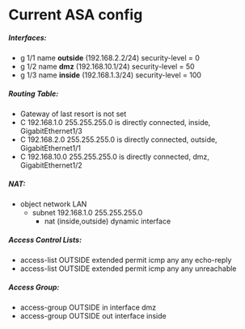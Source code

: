# Current ASA config

##### Interfaces:
- g 1/1 name **outside** (192.168.2.2/24) security-level = 0
- g 1/2 name **dmz** (192.168.10.1/24) security-level = 50
- g 1/3 name **inside** (192.168.1.3/24) security-level = 100
##### Routing Table:
- Gateway of last resort is not set
- C 192.168.1.0 255.255.255.0 is directly connected, inside, GigabitEthernet1/3
- C 192.168.2.0 255.255.255.0 is directly connected, outside, GigabitEthernet1/1
- C 192.168.10.0 255.255.255.0 is directly connected, dmz, GigabitEthernet1/2
##### NAT:
- object network LAN 
	- subnet 192.168.1.0 255.255.255.0 
		- nat (inside,outside) dynamic interface
##### Access Control Lists:
- access-list OUTSIDE extended permit icmp any any echo-reply
- access-list OUTSIDE extended permit icmp any any unreachable
##### Access Group:
- access-group OUTSIDE in interface dmz
- access-group OUTSIDE out interface inside
